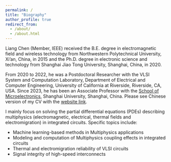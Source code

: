 ```yaml
---
permalink: /
title: "Biography"
author_profile: true
redirect_from: 
  - /about/
  - /about.html
---
```


Liang Chen (Member, IEEE)  received the B.E. degree in electromagnetic field and wireless technology from Northwestern Polytechnical University, Xi’an, China, in 2015 and the Ph.D. degree in electronic science and technology from Shanghai Jiao Tong University, Shanghai, China, in 2020.

From 2020 to 2022, he was a Postdoctoral Researcher with the VLSI System and Computation Laboratory, Department of Electrical and Computer Engineering, University of California at Riverside, Riverside, CA, USA. Since 2023, he has been an Associate Professor with the <a href=' '>School of Microelectronics</a>, Shanghai University, Shanghai, China. Please see Chinese version of my CV with the <a href='https://sme.shu.edu.cn/info/1028/2891.htm'> website link</a>.

I mainly focus on solving the partial differential equations (PDEs) describing multiphysics (electromagnetic, electrical, thermal fields and electromigration) in integrated circuits. Specific topics include:
* Machine learning-based methods in Multiphysics applications
* Modeling and computation of Multiphysics coupling effects in integrated circuits
* Thermal and electromigration reliability of VLSI circuits
* Signal integrity of high-speed interconnects
